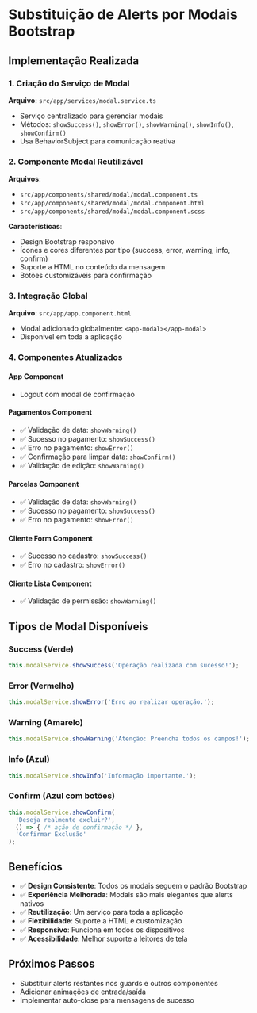 # Substituição de Alerts por Modais Bootstrap

## Implementação Realizada

### 1. Criação do Serviço de Modal
**Arquivo**: `src/app/services/modal.service.ts`
- Serviço centralizado para gerenciar modais
- Métodos: `showSuccess()`, `showError()`, `showWarning()`, `showInfo()`, `showConfirm()`
- Usa BehaviorSubject para comunicação reativa

### 2. Componente Modal Reutilizável
**Arquivos**:
- `src/app/components/shared/modal/modal.component.ts`
- `src/app/components/shared/modal/modal.component.html`
- `src/app/components/shared/modal/modal.component.scss`

**Características**:
- Design Bootstrap responsivo
- Ícones e cores diferentes por tipo (success, error, warning, info, confirm)
- Suporte a HTML no conteúdo da mensagem
- Botões customizáveis para confirmação

### 3. Integração Global
**Arquivo**: `src/app/app.component.html`
- Modal adicionado globalmente: `<app-modal></app-modal>`
- Disponível em toda a aplicação

### 4. Componentes Atualizados

#### App Component
- Logout com modal de confirmação

#### Pagamentos Component
- ✅ Validação de data: `showWarning()`
- ✅ Sucesso no pagamento: `showSuccess()`
- ✅ Erro no pagamento: `showError()`
- ✅ Confirmação para limpar data: `showConfirm()`
- ✅ Validação de edição: `showWarning()`

#### Parcelas Component
- ✅ Validação de data: `showWarning()`
- ✅ Sucesso no pagamento: `showSuccess()`
- ✅ Erro no pagamento: `showError()`

#### Cliente Form Component
- ✅ Sucesso no cadastro: `showSuccess()`
- ✅ Erro no cadastro: `showError()`

#### Cliente Lista Component
- ✅ Validação de permissão: `showWarning()`

## Tipos de Modal Disponíveis

### Success (Verde)
```typescript
this.modalService.showSuccess('Operação realizada com sucesso!');
```

### Error (Vermelho)
```typescript
this.modalService.showError('Erro ao realizar operação.');
```

### Warning (Amarelo)
```typescript
this.modalService.showWarning('Atenção: Preencha todos os campos!');
```

### Info (Azul)
```typescript
this.modalService.showInfo('Informação importante.');
```

### Confirm (Azul com botões)
```typescript
this.modalService.showConfirm(
  'Deseja realmente excluir?',
  () => { /* ação de confirmação */ },
  'Confirmar Exclusão'
);
```

## Benefícios

- ✅ **Design Consistente**: Todos os modais seguem o padrão Bootstrap
- ✅ **Experiência Melhorada**: Modais são mais elegantes que alerts nativos
- ✅ **Reutilização**: Um serviço para toda a aplicação
- ✅ **Flexibilidade**: Suporte a HTML e customização
- ✅ **Responsivo**: Funciona em todos os dispositivos
- ✅ **Acessibilidade**: Melhor suporte a leitores de tela

## Próximos Passos
- Substituir alerts restantes nos guards e outros componentes
- Adicionar animações de entrada/saída
- Implementar auto-close para mensagens de sucesso